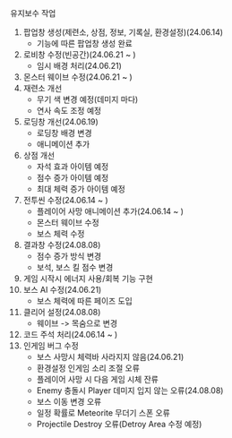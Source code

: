 유지보수 작업
1. 팝업창 생성(제련소, 상점, 정보, 기록실, 환경설정)(24.06.14)
   - 기능에 따른 팝업창 생성 완료
3. 로비창 수정(빈공간)(24.06.21 ~ )
   - 임시 배경 처리(24.06.21)
4. 몬스터 웨이브 수정(24.06.21 ~ )
5. 재련소 개선
   - 무기 색 변경 예정(데미지 마다)
   - 연사 속도 조정 예정
6. 로딩창 개선(24.06.19)
   - 로딩창 배경 변경
   - 애니메이션 추가
7. 상점 개선
   - 자석 효과 아이템 예정
   - 점수 증가 아이템 예정
   - 최대 체력 증가 아이템 예정
8. 전투씬 수정(24.06.14 ~ )
   - 플레이어 사망 애니메이션 추가(24.06.14 ~ )
   - 몬스터 웨이브 수정
   - 보스 체력 수정
9. 결과창 수정(24.08.08)
   - 점수 증가 방식 변경
   - 보석, 보스 킬 점수 변경
11. 게임 시작시 에너지 사용/회복 기능 구현
12. 보스 AI 수정(24.06.21)
    - 보스 체력에 따른 페이즈 도입
14. 클리어 설정(24.08.08)
    - 웨이브 -> 목숨으로 변경
15. 코드 주석 처리(24.06.14 ~ )
16. 인게임 버그 수정
    - 보스 사망시 체력바 사라지지 않음(24.06.21)
    - 환경설정 인게임 소리 조절 오류
    - 플레이어 사망 시 다음 게임 시체 잔류
    - Enemy 충돌시 Player 데미지 입지 않는 오류(24.08.08)
    - 보스 이동 변경 오류
    - 일정 확률로 Meteorite 무더기 스폰 오류
    - Projectile Destroy 오류(Detroy Area 수정 예정)
